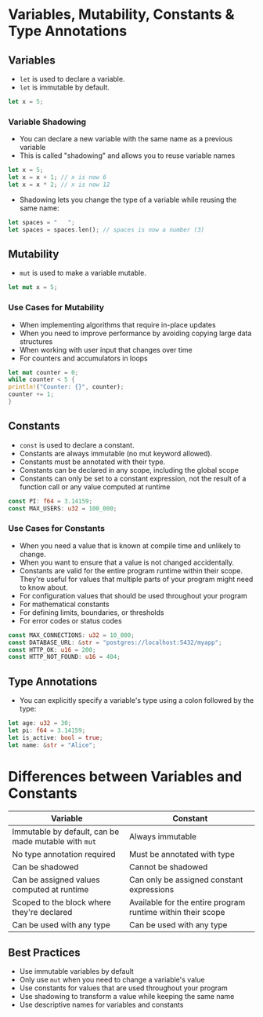 # Variables, Mutability, Constants & Type Annotations

## Variables

-   `let` is used to declare a variable.
-   `let` is immutable by default.

```rust
let x = 5;
```

### Variable Shadowing

-   You can declare a new variable with the same name as a previous variable
-   This is called "shadowing" and allows you to reuse variable names

```rust
let x = 5;
let x = x + 1; // x is now 6
let x = x * 2; // x is now 12
```

-   Shadowing lets you change the type of a variable while reusing the same name:

```rust
let spaces = "   ";
let spaces = spaces.len(); // spaces is now a number (3)
```

## Mutability

-   `mut` is used to make a variable mutable.

```rust
let mut x = 5;
```

### Use Cases for Mutability

-   When implementing algorithms that require in-place updates
-   When you need to improve performance by avoiding copying large data structures
-   When working with user input that changes over time
-   For counters and accumulators in loops

```rust
let mut counter = 0;
while counter < 5 {
println!("Counter: {}", counter);
counter += 1;
}
```

## Constants

-   `const` is used to declare a constant.
-   Constants are always immutable (no mut keyword allowed).
-   Constants must be annotated with their type.
-   Constants can be declared in any scope, including the global scope
-   Constants can only be set to a constant expression, not the result of a function call or any value computed at runtime

```rust
const PI: f64 = 3.14159;
const MAX_USERS: u32 = 100_000;
```

### Use Cases for Constants

-   When you need a value that is known at compile time and unlikely to change.
-   When you want to ensure that a value is not changed accidentally.
-   Constants are valid for the entire program runtime within their scope. They're useful for values that multiple parts of your program might need to know about.
-   For configuration values that should be used throughout your program
-   For mathematical constants
-   For defining limits, boundaries, or thresholds
-   For error codes or status codes

```rust
const MAX_CONNECTIONS: u32 = 10_000;
const DATABASE_URL: &str = "postgres://localhost:5432/myapp";
const HTTP_OK: u16 = 200;
const HTTP_NOT_FOUND: u16 = 404;
```

## Type Annotations

-   You can explicitly specify a variable's type using a colon followed by the type:

```rust
let age: u32 = 30;
let pi: f64 = 3.14159;
let is_active: bool = true;
let name: &str = "Alice";
```

# Differences between Variables and Constants

| Variable                                             | Constant                                                    |
| ---------------------------------------------------- | ----------------------------------------------------------- |
| Immutable by default, can be made mutable with `mut` | Always immutable                                            |
| No type annotation required                          | Must be annotated with type                                 |
| Can be shadowed                                      | Cannot be shadowed                                          |
| Can be assigned values computed at runtime           | Can only be assigned constant expressions                   |
| Scoped to the block where they're declared           | Available for the entire program runtime within their scope |
| Can be used with any type                            | Can be used with any type                                   |

## Best Practices

-   Use immutable variables by default
-   Only use `mut` when you need to change a variable's value
-   Use constants for values that are used throughout your program
-   Use shadowing to transform a value while keeping the same name
-   Use descriptive names for variables and constants
